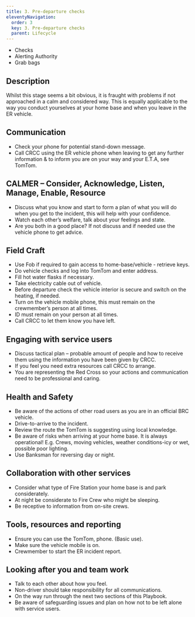 ```yaml
---
title: 3. Pre-departure checks
eleventyNavigation:
  order: 3
  key: 3. Pre-departure checks
  parent: Lifecycle
---
```


* Checks
* Alerting Authority
* Grab bags

## Description

Whilst this stage seems a bit obvious, it is fraught with problems if not approached in a calm and considered way. This is equally applicable to the way you conduct yourselves at your home base and when you leave in the ER vehicle.

## Communication

* Check your phone for potential stand-down message.
* Call CRCC using the ER vehicle phone when leaving to get any further information & to inform you are on your way and your E.T.A, see TomTom.

## CALMER – Consider, Acknowledge, Listen, Manage, Enable, Resource

* Discuss what you know and start to form a plan of what you will do when you get to the incident, this will help with your confidence.
* Watch each other’s welfare, talk about your feelings and state.
* Are you both in a good place? If not discuss and if needed use the vehicle phone to get advice.

## Field Craft

* Use Fob if required to gain access to home-base/vehicle - retrieve keys.
* Do vehicle checks and log into TomTom and enter address.
* Fill hot water flasks if necessary.
* Take electricity cable out of vehicle.
* Before departure check the vehicle interior is secure and switch on the heating, if needed.
* Turn on the vehicle mobile phone, this must remain on the crewmember’s person at all times.
* ID must remain on your person at all times.
* Call CRCC to let them know you have left.

## Engaging with service users

* Discuss tactical plan – probable amount of people and how to receive them using the information you have been given by CRCC.
* If you feel you need extra resources call CRCC to arrange.
* You are representing the Red Cross so your actions and communication need to be professional and caring.

## Health and Safety

* Be aware of the actions of other road users as you are in an official BRC vehicle.
* Drive-to-arrive to the incident.
* Review the route the TomTom is suggesting using local knowledge.
* Be aware of risks when arriving at your home base. It is always operational! E.g. Crews, moving vehicles, weather conditions-icy or wet, possible poor lighting.
* Use Banksman for reversing day or night.

## Collaboration with other services

* Consider what type of Fire Station your home base is and park considerately.
* At night be considerate to Fire Crew who might be sleeping.
* Be receptive to information from on-site crews.

## Tools, resources and reporting

* Ensure you can use the TomTom, phone. (Basic use).
* Make sure the vehicle mobile is on.
* Crewmember to start the ER incident report.

## Looking after you and team work

* Talk to each other about how you feel.
* Non-driver should take responsibility for all communications.
* On the way run through the next two sections of this Playbook.
* Be aware of safeguarding issues and plan on how not to be left alone with service users.
